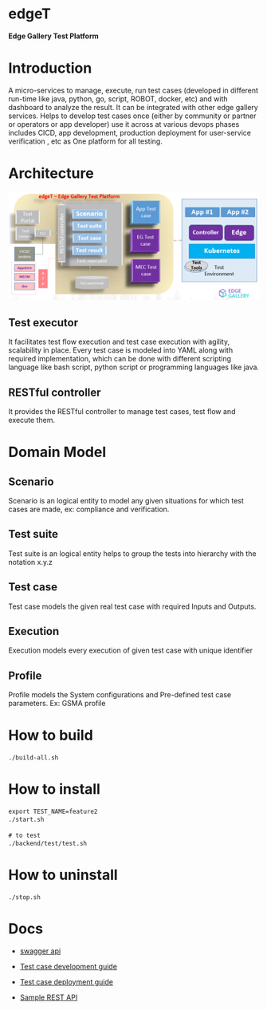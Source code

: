 # edgeT

**Edge Gallery Test Platform**

# Introduction
A micro-services to manage, execute, run test cases (developed in different run-time like java, python, go, script, ROBOT, docker, etc) and with dashboard to analyze the result. It can be integrated with other edge gallery services. Helps to develop test cases once (either by community or partner or operators or app developer) use it across at various devops phases includes CICD, app development, production deployment for user-service verification , etc as One platform for all testing.

# Architecture

![edgeT](./docs/arch.PNG)

## Test executor

It facilitates test flow execution and test case execution with agility, scalability in place. Every test case is modeled into YAML along with required implementation, which can be done with different scripting language like bash script, python script or programming languages like java.

## RESTful controller

It provides the RESTful controller to manage test cases, test flow  and execute them.

# Domain Model
## Scenario

Scenario is an logical entity to model any given situations for which test cases are made, ex: compliance and verification.

## Test suite

Test suite is an logical entity helps to group the tests into hierarchy with the notation x.y.z

## Test case

Test case models the given real test case with required Inputs and Outputs.

## Execution

Execution models every execution of given test case with unique identifier

## Profile

Profile models the System configurations and Pre-defined test case parameters. Ex: GSMA profile


# How to build
```
./build-all.sh
```

# How to install
```
export TEST_NAME=feature2
./start.sh

# to test
./backend/test/test.sh
```

# How to uninstall
```
./stop.sh
```

# Docs

* [swagger api](./backend/docs/swagger.md)

* [Test case development guide](./testcases/docs/testcase-dev-guide.md)

* [Test case deployment guide](./testcases/docs/testcase-dep-guide.md)

* [Sample REST API](./backend/docs/api-req-res-sample.md )
